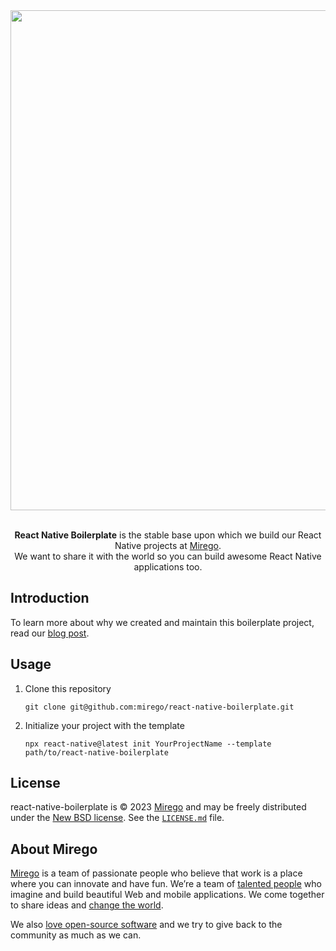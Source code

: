 <div align="center">
  <img width="800" src="https://github.com/mirego/react-native-boilerplate/assets/11348/57ae98ec-2073-4e63-8601-7cf4d0950f1c" /><br /><br />
  <p>
    <strong>React Native Boilerplate</strong> is the stable base upon which we build our React Native projects at <a href="https://www.mirego.com">Mirego</a>.<br>We want to share it with the world so you can build awesome React Native applications too.
  </p>
</div>

## Introduction

To learn more about why we created and maintain this boilerplate project, read our [blog post](https://shift.mirego.com/en/boilerplate-projects).

## Usage

1. Clone this repository
    ```
    git clone git@github.com:mirego/react-native-boilerplate.git
    ```
2. Initialize your project with the template
    ```
    npx react-native@latest init YourProjectName --template path/to/react-native-boilerplate
    ```

## License

react-native-boilerplate is © 2023 [Mirego](https://www.mirego.com) and may be freely distributed under the [New BSD license](http://opensource.org/licenses/BSD-3-Clause). See the [`LICENSE.md`](./LICENSE.md) file.

## About Mirego

[Mirego](https://www.mirego.com) is a team of passionate people who believe that work is a place where you can innovate and have fun. We’re a team of [talented people](https://life.mirego.com) who imagine and build beautiful Web and mobile applications. We come together to share ideas and [change the world](http://www.mirego.org).

We also [love open-source software](https://open.mirego.com) and we try to give back to the community as much as we can.
